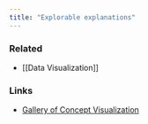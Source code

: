 ```yaml
---
title: "Explorable explanations"
---
```


### Related
- [[Data Visualization]]

### Links
- [Gallery of Concept Visualization](https://conceptviz.github.io/#/e30=)
